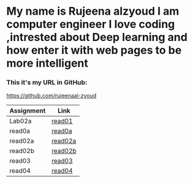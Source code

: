 # My name is Rujeena alzyoud  I am computer engineer I love coding ,intrested about Deep learning and how enter it with web pages to be more intelligent 

### This it's my URL in GitHub:
https://github.com/rujeenaal-zyoud


| Assignment   |  Link                 |
| -----------  | -----------           |
|Lab02a        |  [read01](Lab02a.md)  |
| read0a       |[read0a](read0a.md)    |
| read02a      |  [read02a](read02a.md)|
| read02b      | [read02b](read02b.md) |
| read03       |  [read03](read03.md)  |
| read04       |  [read04](read04.md)  |
